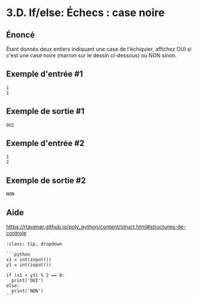 # 3.D. If/else: Échecs : case noire

## **Énoncé**

Étant donnés deux entiers indiquant une case de l'échiquier, affichez OUI si c'est une case noire (marron sur le dessin ci-dessous) ou NON sinon.



## **Exemple d'entrée** #1

```
1
1
```

## **Exemple de sortie** #1

```
OUI
```

## **Exemple d'entrée** #2

```
1
2
```

## **Exemple de sortie** #2

```
NON
```

## Aide

https://rtavenar.github.io/poly_python/content/struct.html#structures-de-controle

<div id="pad"></div>
            <script>Pythonpad('pad', {'id': '3.D.', 'title': 'Testez votre solution ici', 'src': '# Lire un entier :\n# a = int(input())\n# Afficher une valeur :\n# print(a)'})</script>


````{admonition} Cliquez ici pour voir la solution
:class: tip, dropdown

```python
x1 = int(input())
y1 = int(input())

if (x1 + y1) % 2 == 0:
  print('OUI')
else:
  print('NON')
```
````
